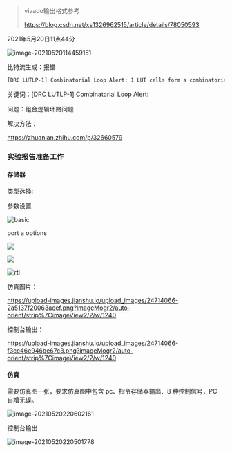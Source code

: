 > vivado输出格式参考
>
> https://blog.csdn.net/xs1326962515/article/details/78050593	

2021年5月20日11点44分

![image-20210520114459151](https://i.loli.net/2021/05/20/8qlQkpbSXsChRdJ.png)

比特流生成：报错

```txt
[DRC LUTLP-1] Combinatorial Loop Alert: 1 LUT cells form a combinatorial loop. This can create a race condition. Timing analysis may not be accurate. The preferred resolution is to modify the design to remove combinatorial logic loops. If the loop is known and understood, this DRC can be bypassed by acknowledging the condition and setting the following XDC constraint on any one of the nets in the loop: 'set_property ALLOW_COMBINATORIAL_LOOPS TRUE [get_nets <myHier/myNet>]'. One net in the loop is fdivider/cnt[0]. Please evaluate your design. The cells in the loop are: fdivider/cnt0_carry_i_6.
```

关键词：[DRC LUTLP-1] Combinatorial Loop Alert:

问题：组合逻辑环路问题

解决方法：

https://zhuanlan.zhihu.com/p/32660579

### 实验报告准备工作

#### 存储器

类型选择:

参数设置

![basic](https://upload-images.jianshu.io/upload_images/24714066-f28d37d7b3b328d6.png?imageMogr2/auto-orient/strip%7CimageView2/2/w/1240)

port a options

![](https://upload-images.jianshu.io/upload_images/24714066-645eee52f7560f2c.png?imageMogr2/auto-orient/strip%7CimageView2/2/w/1240)

![](https://upload-images.jianshu.io/upload_images/24714066-7dea18d35772d426.png?imageMogr2/auto-orient/strip%7CimageView2/2/w/1240)

![rtl](https://upload-images.jianshu.io/upload_images/24714066-0e918426a9112a38.png?imageMogr2/auto-orient/strip%7CimageView2/2/w/1240)

仿真图片：

https://upload-images.jianshu.io/upload_images/24714066-2a5137f20063aeef.png?imageMogr2/auto-orient/strip%7CimageView2/2/w/1240

控制台输出：

https://upload-images.jianshu.io/upload_images/24714066-f3cc46e946be67c3.png?imageMogr2/auto-orient/strip%7CimageView2/2/w/1240

#### 仿真

需要仿真图一张，要求仿真图中包含 pc、指令存储器输出、8 种控制信号，PC 自增无误。

![image-20210520220602161](https://i.loli.net/2021/05/20/8sh5KH6SxJe4My9.png)

控制台输出

![image-20210520220501778](https://i.loli.net/2021/05/20/dDM4IcO8rVaCtLK.png)





